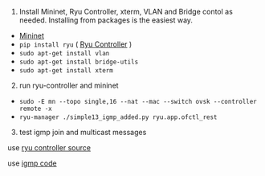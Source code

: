 1. Install Mininet, Ryu Controller, xterm, VLAN and Bridge contol as needed. Installing from packages is the easiest way.
  *  [Mininet](http://mininet.org/download/)
  * `pip install ryu` (  [Ryu Controller](https://ryu.readthedocs.io/en/latest/getting_started.html) )
  * `sudo apt-get install vlan`
  * `sudo apt-get install bridge-utils`
  * `sudo apt-get install xterm`
2. run ryu-controller and mininet
  * `sudo -E mn --topo single,16 --nat --mac --switch ovsk --controller remote -x`
  * `ryu-manager ./simple13_igmp_added.py ryu.app.ofctl_rest`
3. test igmp join and multicast messages

use [ryu controller source](../snippets/switch/snooping.py)

use [igmp code](../snippets/basic/igmp.py)
